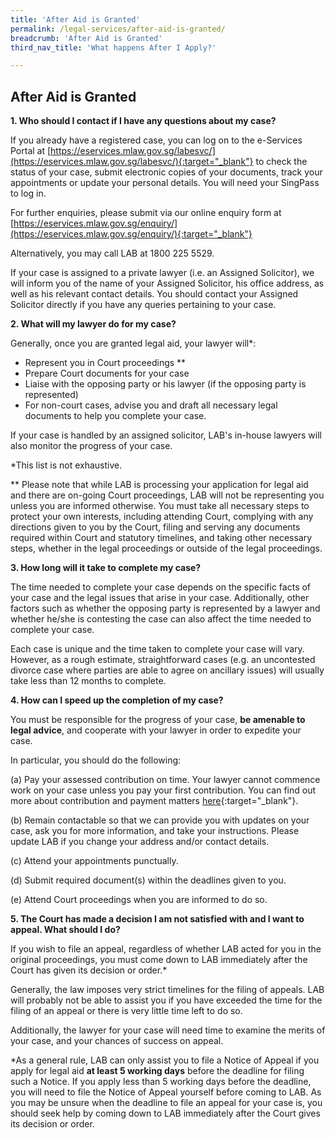 ```yaml
---
title: 'After Aid is Granted'
permalink: /legal-services/after-aid-is-granted/
breadcrumb: 'After Aid is Granted'
third_nav_title: 'What happens After I Apply?'

---
```



## After Aid is Granted

**1. Who should I contact if I have any questions about my case?**<br>

If you already have a registered case, you can log on to the e-Services Portal at [https://eservices.mlaw.gov.sg/labesvc/](https://eservices.mlaw.gov.sg/labesvc/){:target="_blank"} to check the status of your case, submit electronic copies of your documents, track your appointments or update your personal details. You will need your SingPass to log in.

For further enquiries, please submit via our online enquiry form at [https://eservices.mlaw.gov.sg/enquiry/](https://eservices.mlaw.gov.sg/enquiry/){:target="_blank"}

Alternatively, you may call LAB at 1800 225 5529.

If your case is assigned to a private lawyer (i.e. an Assigned Solicitor), we will inform you of the name of your Assigned Solicitor, his office address, as well as his relevant contact details. You should contact your Assigned Solicitor directly if you have any queries pertaining to your case.<br>


**2. What will my lawyer do for my case?**<br>

Generally, once you are granted legal aid, your lawyer will*:
* Represent you in Court proceedings ** 
* Prepare Court documents for your case 
* Liaise with the opposing party or his lawyer (if the opposing party is represented)
* For non-court cases, advise you and draft all necessary legal documents to help you complete your case.

If your case is handled by an assigned solicitor, LAB's in-house lawyers will also monitor the progress of your case. 

*This list is not exhaustive. 

** Please note that while LAB is processing your application for legal aid and there are on-going Court proceedings, LAB will not be representing you unless you are informed otherwise. You must take all necessary steps to protect your own interests, including attending Court, complying with any directions given to you by the Court, filing and serving any documents required within Court and statutory timelines, and taking other necessary steps, whether in the legal proceedings or outside of the legal proceedings. <br>


**3. How long will it take to complete my case?**<br>

The time needed to complete your case depends on the specific facts of your case and the legal issues that arise in your case. Additionally, other factors such as whether the opposing party is represented by a lawyer and whether he/she is contesting the case can also affect the time needed to complete your case. 

Each case is unique and the time taken to complete your case will vary. However, as a rough estimate, straightforward cases (e.g. an uncontested divorce case where parties are able to agree on ancillary issues) will usually take less than 12 months to complete. <br>


**4. How can I speed up the completion of my case?**<br>

You must be responsible for the progress of your case, **be amenable to legal advice**, and cooperate with your lawyer in order to expedite your case. 

In particular, you should do the following:

(a) Pay your assessed contribution on time. Your lawyer cannot commence work on your case unless you pay your first contribution. You can find out more about contribution and payment matters <a href="/legal-services/are-all-the-legal-services-free/">here</a>{:target="_blank"}.

(b) Remain contactable so that we can provide you with updates on your case, ask you for more information, and take your instructions. Please update LAB if you change your address and/or contact details. 

(c) Attend your appointments punctually.

(d) Submit required document(s) within the deadlines given to you.

(e) Attend Court proceedings when you are informed to do so.<br>


**5. The Court has made a decision I am not satisfied with and I want to appeal. What should I do?**<br>

If you wish to file an appeal, regardless of whether LAB acted for you in the original proceedings, you must come down to LAB immediately after the Court has given its decision or order.*

Generally, the law imposes very strict timelines for the filing of appeals. LAB will probably not be able to assist you if you have exceeded the time for the filing of an appeal or there is very little time left to do so. 

Additionally, the lawyer for your case will need time to examine the merits of your case, and your chances of success on appeal. 

*As a general rule, LAB can only assist you to file a Notice of Appeal if you apply for legal aid **at least 5 working days** before the deadline for filing such a Notice. If you apply less than 5 working days before the deadline, you will need to file the Notice of Appeal yourself before coming to LAB. As you may be unsure when the deadline to file an appeal for your case is, you should seek help by coming down to LAB immediately after the Court gives its decision or order. 
